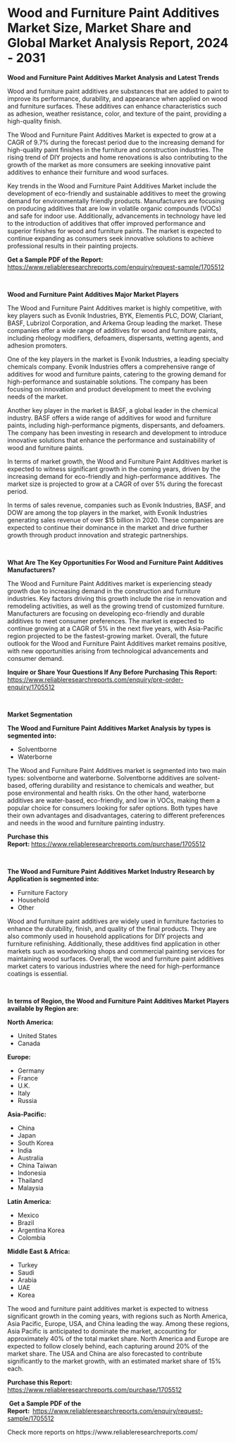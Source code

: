 <p><h1>Wood and Furniture Paint Additives Market Size, Market Share and Global Market Analysis Report, 2024 - 2031</h1></p><p><strong>Wood and Furniture Paint Additives Market Analysis and Latest Trends</strong></p>
<p><p>Wood and furniture paint additives are substances that are added to paint to improve its performance, durability, and appearance when applied on wood and furniture surfaces. These additives can enhance characteristics such as adhesion, weather resistance, color, and texture of the paint, providing a high-quality finish.</p><p>The Wood and Furniture Paint Additives Market is expected to grow at a CAGR of 9.7% during the forecast period due to the increasing demand for high-quality paint finishes in the furniture and construction industries. The rising trend of DIY projects and home renovations is also contributing to the growth of the market as more consumers are seeking innovative paint additives to enhance their furniture and wood surfaces.</p><p>Key trends in the Wood and Furniture Paint Additives Market include the development of eco-friendly and sustainable additives to meet the growing demand for environmentally friendly products. Manufacturers are focusing on producing additives that are low in volatile organic compounds (VOCs) and safe for indoor use. Additionally, advancements in technology have led to the introduction of additives that offer improved performance and superior finishes for wood and furniture paints. The market is expected to continue expanding as consumers seek innovative solutions to achieve professional results in their painting projects.</p></p>
<p><strong>Get a Sample PDF of the Report:&nbsp;</strong> <a href="https://www.reliableresearchreports.com/enquiry/request-sample/1705512">https://www.reliableresearchreports.com/enquiry/request-sample/1705512</a></p>
<p>&nbsp;</p>
<p><strong>Wood and Furniture Paint Additives Major Market Players</strong></p>
<p><p>The Wood and Furniture Paint Additives market is highly competitive, with key players such as Evonik Industries, BYK, Elementis PLC, DOW, Clariant, BASF, Lubrizol Corporation, and Arkema Group leading the market. These companies offer a wide range of additives for wood and furniture paints, including rheology modifiers, defoamers, dispersants, wetting agents, and adhesion promoters.</p><p>One of the key players in the market is Evonik Industries, a leading specialty chemicals company. Evonik Industries offers a comprehensive range of additives for wood and furniture paints, catering to the growing demand for high-performance and sustainable solutions. The company has been focusing on innovation and product development to meet the evolving needs of the market.</p><p>Another key player in the market is BASF, a global leader in the chemical industry. BASF offers a wide range of additives for wood and furniture paints, including high-performance pigments, dispersants, and defoamers. The company has been investing in research and development to introduce innovative solutions that enhance the performance and sustainability of wood and furniture paints.</p><p>In terms of market growth, the Wood and Furniture Paint Additives market is expected to witness significant growth in the coming years, driven by the increasing demand for eco-friendly and high-performance additives. The market size is projected to grow at a CAGR of over 5% during the forecast period.</p><p>In terms of sales revenue, companies such as Evonik Industries, BASF, and DOW are among the top players in the market, with Evonik Industries generating sales revenue of over $15 billion in 2020. These companies are expected to continue their dominance in the market and drive further growth through product innovation and strategic partnerships.</p></p>
<p>&nbsp;</p>
<p><strong>What Are The Key Opportunities For Wood and Furniture Paint Additives Manufacturers?</strong></p>
<p><p>The Wood and Furniture Paint Additives market is experiencing steady growth due to increasing demand in the construction and furniture industries. Key factors driving this growth include the rise in renovation and remodeling activities, as well as the growing trend of customized furniture. Manufacturers are focusing on developing eco-friendly and durable additives to meet consumer preferences. The market is expected to continue growing at a CAGR of 5% in the next five years, with Asia-Pacific region projected to be the fastest-growing market. Overall, the future outlook for the Wood and Furniture Paint Additives market remains positive, with new opportunities arising from technological advancements and consumer demand.</p></p>
<p><strong>Inquire or Share Your Questions If Any Before Purchasing This Report:</strong> <a href="https://www.reliableresearchreports.com/enquiry/pre-order-enquiry/1705512">https://www.reliableresearchreports.com/enquiry/pre-order-enquiry/1705512</a></p>
<p>&nbsp;</p>
<p><strong>Market Segmentation</strong></p>
<p><strong>The Wood and Furniture Paint Additives Market Analysis by types is segmented into:</strong></p>
<p><ul><li>Solventborne</li><li>Waterborne</li></ul></p>
<p><p>The Wood and Furniture Paint Additives market is segmented into two main types: solventborne and waterborne. Solventborne additives are solvent-based, offering durability and resistance to chemicals and weather, but pose environmental and health risks. On the other hand, waterborne additives are water-based, eco-friendly, and low in VOCs, making them a popular choice for consumers looking for safer options. Both types have their own advantages and disadvantages, catering to different preferences and needs in the wood and furniture painting industry.</p></p>
<p><strong>Purchase this Report:&nbsp;</strong><a href="https://www.reliableresearchreports.com/purchase/1705512">https://www.reliableresearchreports.com/purchase/1705512</a></p>
<p>&nbsp;</p>
<p><strong>The Wood and Furniture Paint Additives Market Industry Research by Application is segmented into:</strong></p>
<p><ul><li>Furniture Factory</li><li>Household</li><li>Other</li></ul></p>
<p><p>Wood and furniture paint additives are widely used in furniture factories to enhance the durability, finish, and quality of the final products. They are also commonly used in household applications for DIY projects and furniture refinishing. Additionally, these additives find application in other markets such as woodworking shops and commercial painting services for maintaining wood surfaces. Overall, the wood and furniture paint additives market caters to various industries where the need for high-performance coatings is essential.</p></p>
<p>&nbsp;</p>
<p><strong>In terms of Region, the Wood and Furniture Paint Additives Market Players available by Region are:</strong></p>
<p>
    <p> <strong> North America: </strong>
        <ul>
            <li>United States</li>
            <li>Canada</li>
        </ul>
        </p> 
    <p> <strong> Europe: </strong>
        <ul>
            <li>Germany</li>
            <li>France</li>
            <li>U.K.</li>
            <li>Italy</li>
            <li>Russia</li>
        </ul>
        </p> 
    <p> <strong> Asia-Pacific: </strong>
        <ul>
            <li>China</li>
            <li>Japan</li>
            <li>South Korea</li>
            <li>India</li>
            <li>Australia</li>
            <li>China Taiwan</li>
            <li>Indonesia</li>
            <li>Thailand</li>
            <li>Malaysia</li>
        </ul>
        </p> 
    <p> <strong> Latin America: </strong>
        <ul>
            <li>Mexico</li>
            <li>Brazil</li>
            <li>Argentina Korea</li>
            <li>Colombia</li>
        </ul>
        </p> 
    <p> <strong> Middle East & Africa: </strong>
        <ul>
            <li>Turkey</li>
            <li>Saudi</li>
            <li>Arabia</li>
            <li>UAE</li>
            <li>Korea</li>
        </ul>
    </p>
    </p>
<p><p>The wood and furniture paint additives market is expected to witness significant growth in the coming years, with regions such as North America, Asia Pacific, Europe, USA, and China leading the way. Among these regions, Asia Pacific is anticipated to dominate the market, accounting for approximately 40% of the total market share. North America and Europe are expected to follow closely behind, each capturing around 20% of the market share. The USA and China are also forecasted to contribute significantly to the market growth, with an estimated market share of 15% each.</p></p>
<p><strong>Purchase this Report: </strong><a href="https://www.reliableresearchreports.com/purchase/1705512">https://www.reliableresearchreports.com/purchase/1705512</a></p>
<p>&nbsp;<strong>Get a Sample PDF of the Report:&nbsp;&nbsp;</strong><a href="https://www.reliableresearchreports.com/enquiry/request-sample/1705512">https://www.reliableresearchreports.com/enquiry/request-sample/1705512</a></p>
<p><strong></strong></p>
<p>Check more reports on https://www.reliableresearchreports.com/</p>